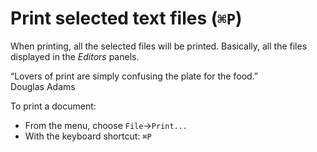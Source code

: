 
# Print selected text files (`⌘P`)

When printing, all the selected files will be printed. Basically, all the files displayed in the _Editors_ panels. 

<funny-quote>
“Lovers of print are simply confusing the plate for the food.” <br />
Douglas Adams
</funny-quote>

To print a document:

- From the menu, choose `File`→`Print...`
- With the keyboard shortcut: `⌘P`